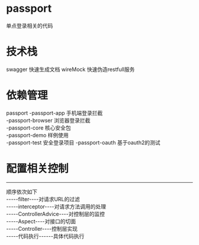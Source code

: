 # passport
单点登录相关的代码

# 技术栈
swagger 快速生成文档
wireMock 快速伪造restfull服务

# 依赖管理
passport
    -passport-app 手机端登录拦截  
    -passport-browser 浏览器登录拦截  
    -passport-core 核心安全包  
    -passport-demo 样例使用  
    -passport-test 安全登录项目
    -passport-oauth 基于oauth2的测试
# 配置相关控制
 --------------------------
 顺序依次如下  
     -----filter----对请求URL的过滤     
     -----interceptor----对请求方法调用的处理   
     -----ControllerAdvice----对控制层的监控  
     -----Aspect----对接口的切面  
     -----Controller----控制层实现  
     -----代码执行------具体代码执行
